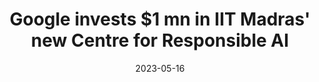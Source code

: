 ---
title: "Google invests $1 mn in IIT Madras' new Centre for Responsible AI"
date: 2023-05-16
link: "https://www.livemint.com/technology/tech-news/google-invests-1-mn-in-iit-madras-new-centre-for-responsible-ai-11684153400844.html"
publisher: "mint"
draft: false
---